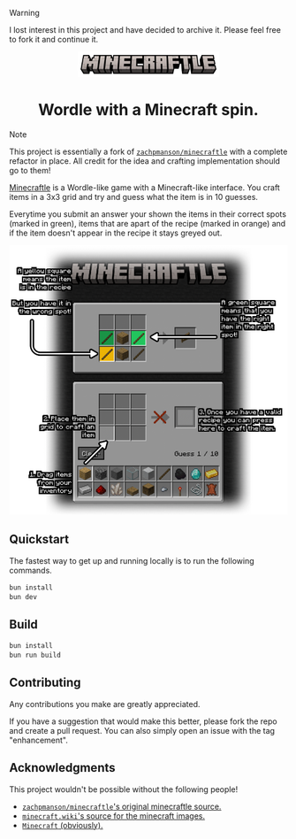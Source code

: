 > [!WARNING]
> I lost interest in this project and have decided to archive it. Please feel free to fork it and continue it.

<div align="center">
  <a href="https://minecraftle2.vercel.app">
    <img src="./.github/assets/logo.webp" style="width: 256px">
  </a>

  <h1>
    Wordle with a Minecraft spin.
  </h1>

</div>

> [!NOTE]  
> This project is essentially a fork of [`zachpmanson/minecraftle`](https://github.com/zachpmanson/minecraftle) with a complete refactor in place. All credit for the idea and crafting implementation should go to them!

[Minecraftle](https://minecraftle2.vercel.app) is a Wordle-like game with a Minecraft-like interface. You craft items in a 3x3 grid and try and guess what the item is in 10 guesses. 

Everytime you submit an answer your shown the items in their correct spots (marked in green), items that are apart of the recipe (marked in orange) and if the item doesn't appear in the recipe it stays greyed out.

<p align="center">
  <img src="./.github/assets/hero-image.png">
</p>

## Quickstart

The fastest way to get up and running locally is to run the following commands.

```sh
bun install
bun dev
```

## Build

```sh
bun install
bun run build
```

## Contributing

Any contributions you make are greatly appreciated.

If you have a suggestion that would make this better, please fork the repo and create a pull request. You can also simply open an issue with the tag "enhancement".

## Acknowledgments

This project wouldn't be possible without the following people!

* [`zachpmanson/minecraftle`'s original minecraftle source.](https://github.com/zachpmanson/minecraftle)
* [`minecraft.wiki`'s source for the minecraft images.](https://minecraft.wiki)
* [`Minecraft` (obviously).](https://minecraft.net)